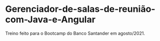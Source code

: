 # Gerenciador-de-salas-de-reunião-com-Java-e-Angular
Treino feito para o Bootcamp do Banco Santander em agosto/2021.
